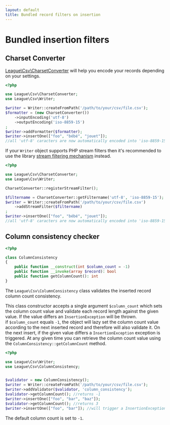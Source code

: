 ```yaml
---
layout: default
title: Bundled record filters on insertion
---
```


# Bundled insertion filters

## Charset Converter

[League\Csv\CharsetConverter](/9.0/converter/charset/) will help you encode your records depending on your settings.

~~~php
<?php

use League\Csv\CharsetConverter;
use League\Csv\Writer;

$writer = Writer::createFromPath('/path/to/your/csv/file.csv');
$formatter = (new CharsetConverter())
    ->inputEncoding('utf-8')
    ->outputEncoding('iso-8859-15')
;
$writer->addFormatter($formatter);
$writer->insertOne(["foo", "bébé", "jouet"]);
//all 'utf-8' caracters are now automatically encoded into 'iso-8859-15' charset
~~~

If your `Writer` object supports PHP stream filters then it's recommended to use the library [stream filtering mechanism](/9.0/connections/filters/) instead.

~~~php
<?php

use League\Csv\CharsetConverter;
use League\Csv\Writer;

CharsetConverter::registerStreamFilter();

$filtername = CharsetConverter::getFiltername('utf-8', 'iso-8859-15');
$writer = Writer::createFromPath('/path/to/your/csv/file.csv')
    ->addStreamFilter($filtername)
;
$writer->insertOne(["foo", "bébé", "jouet"]);
//all 'utf-8' caracters are now automatically encoded into 'iso-8859-15' charset
~~~

## Column consistency checker

~~~php
<?php

class ColumnConsistency
{
    public function __construct(int $column_count = -1)
    public function __invoke(array $record): bool
    public function getColumnCount(): int
}
~~~

The `League\Csv\ColumnConsistency` class validates the inserted record column count consistency.

This class constructor accepts a single argument `$column_count` which sets the column count value and validate each record length against the given value. If the value differs an `InsertionException` will be thrown.  
if `$column_count` equals `-1`, the object will lazy set the column count value according to the next inserted record and therefore will also validate it. On the next insert, if the given value differs a `InsertionException` exception is triggered.
At any given time you can retrieve the column count value using the `ColumnConsistency::getColumnCount` method.

~~~php
<?php

use League\Csv\Writer;
use League\Csv\ColumnConsistency;


$validator = new ColumnConsistency();
$writer = Writer::createFromPath('/path/to/your/csv/file.csv');
$writer->addValidator($validator, 'column_consistency');
$validator->getColumnCount(); //returns -1
$writer->insertOne(["foo", "bar", "baz"]);
$validator->getColumnCount(); //returns 3
$writer->insertOne(["foo", "bar"]); //will trigger a InsertionException exception
~~~

<p class="message-info">The default column count is set to <code>-1</code>.</p>